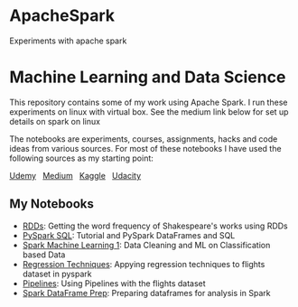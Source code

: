 # ApacheSpark
Experiments with apache spark


# Machine Learning and Data Science

This repository contains some of my work using Apache Spark.  I run these experiments on linux with virtual box.  See the medium link below for set up details on spark on linux

The notebooks are experiments, courses, assignments, hacks and code ideas from various sources.  For most of these notebooks I have used the following sources as my starting point:

[Udemy](https://www.udemy.com) &nbsp; 
[Medium](https://medium.freecodecamp.org/how-to-set-up-pyspark-for-your-jupyter-notebook-7399dd3cb389) &nbsp; 
[Kaggle](https://www.kaggle.com) &nbsp;
[Udacity](https://www.udacity.com) &nbsp;

## My Notebooks

* [RDDs](https://github.com/riched158/ApacheSpark/blob/master/spark_notebooks/PySparkRDDs1.ipynb): Getting the word frequency of Shakespeare's works using RDDs
* [PySpark SQL](https://github.com/riched158/ApacheSpark/blob/master/spark_notebooks/PySparkSQLDataFrames.ipynb): Tutorial and PySpark DataFrames and SQL
* [Spark Machine Learning 1](https://github.com/riched158/ApacheSpark/blob/master/spark_notebooks/SparkML_Flights.ipynb): Data Cleaning and ML on Classification based Data
* [Regression Techniques](https://github.com/riched158/ApacheSpark/blob/master/spark_notebooks/RegressionTechniques.ipynb):  Appying regression techniques to flights dataset in pyspark
* [Pipelines](https://github.com/riched158/ApacheSpark/blob/master/spark_notebooks/PipeLineTechniques.ipynb): Using Pipelines with the flights dataset
* [Spark DataFrame Prep](https://github.com/riched158/ApacheSpark/blob/master/spark_notebooks/SparkDataPrep.ipynb): Preparing dataframes for analysis in Spark

